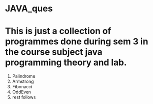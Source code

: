 # JAVA_ques
# This is just a collection of programmes done during sem 3 in the course subject java programming theory and lab.
1. Palindrome
2. Armstrong
3. Fibonacci
4. OddEven
5. rest follows
